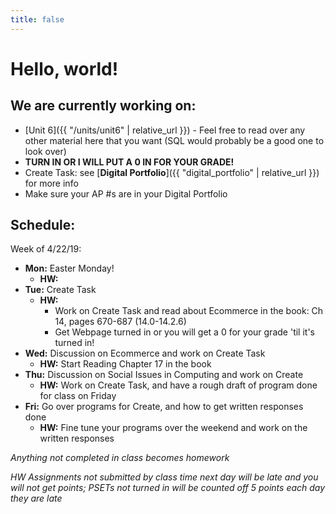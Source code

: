 ```yaml
---
title: false
---
```


# Hello, world!

## We are currently working on:
* [Unit 6]({{ "/units/unit6" | relative_url }}) - Feel free to read over any other material here that you want (SQL would probably be a good one to look over)
* [</Unit5>](http://docs.cs50.net/2018/ap/problems/unit5/unit5.html) **TURN IN OR I WILL PUT A 0 IN FOR YOUR GRADE!**
* Create Task: see [**Digital Portfolio**]({{ "digital_portfolio" | relative_url }}) for more info
* Make sure your AP #s are in your Digital Portfolio

## Schedule:

Week of 4/22/19:
  - **Mon:** Easter Monday!
    - **HW:**
  - **Tue:** Create Task
    - **HW:**
      - Work on Create Task and read about Ecommerce in the book: Ch 14, pages 670-687 (14.0-14.2.6)
      - Get Webpage turned in or you will get a 0 for your grade 'til it's turned in!
  - **Wed:** Discussion on Ecommerce and work on Create Task
    - **HW:** Start Reading Chapter 17 in the book
  - **Thu:** Discussion on Social Issues in Computing and work on Create
    - **HW:** Work on Create Task, and have a rough draft of program done for class on Friday
  - **Fri:** Go over programs for Create, and how to get written responses done
    - **HW:** Fine tune your programs over the weekend and work on the written responses

  *Anything not completed in class becomes homework*

  *HW Assignments not submitted by class time next day will be late and you will not get points; PSETs not turned in will be counted off 5 points each day they are late*


<!--
This is CS50 AP, Harvard University's introduction to the intellectual enterprises of computer science and the art of programming for students in high school, which satisfies the College Board's new AP CS Principles curriculum framework.
-->
<!--
<iframe src="https://www.youtube.com/embed/tZxLMIk_SaY?playlist=GAB6Gm7pTTA"></iframe>
-->
